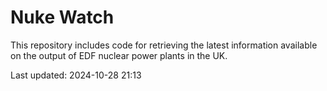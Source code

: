 # Nuke Watch

This repository includes code for retrieving the latest information available on the output of EDF nuclear power plants in the UK.

Last updated: 2024-10-28 21:13